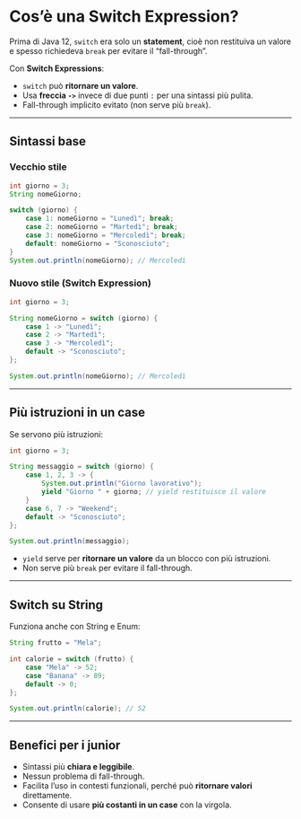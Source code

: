 # Cos’è una Switch Expression?

Prima di Java 12, `switch` era solo un **statement**, cioè non restituiva un valore e spesso richiedeva `break` per evitare il “fall-through”.

Con **Switch Expressions**:

* `switch` può **ritornare un valore**.
* Usa **freccia `->`** invece di due punti `:` per una sintassi più pulita.
* Fall-through implicito evitato (non serve più `break`).

---

## Sintassi base

### Vecchio stile

```java
int giorno = 3;
String nomeGiorno;

switch (giorno) {
    case 1: nomeGiorno = "Lunedì"; break;
    case 2: nomeGiorno = "Martedì"; break;
    case 3: nomeGiorno = "Mercoledì"; break;
    default: nomeGiorno = "Sconosciuto";
}
System.out.println(nomeGiorno); // Mercoledì
```

### Nuovo stile (Switch Expression)

```java
int giorno = 3;

String nomeGiorno = switch (giorno) {
    case 1 -> "Lunedì";
    case 2 -> "Martedì";
    case 3 -> "Mercoledì";
    default -> "Sconosciuto";
};

System.out.println(nomeGiorno); // Mercoledì
```

---

## Più istruzioni in un case

Se servono più istruzioni:

```java
int giorno = 3;

String messaggio = switch (giorno) {
    case 1, 2, 3 -> {
        System.out.println("Giorno lavorativo");
        yield "Giorno " + giorno; // yield restituisce il valore
    }
    case 6, 7 -> "Weekend";
    default -> "Sconosciuto";
};

System.out.println(messaggio);
```

* `yield` serve per **ritornare un valore** da un blocco con più istruzioni.
* Non serve più `break` per evitare il fall-through.

---

## Switch su String

Funziona anche con String e Enum:

```java
String frutto = "Mela";

int calorie = switch (frutto) {
    case "Mela" -> 52;
    case "Banana" -> 89;
    default -> 0;
};

System.out.println(calorie); // 52
```

---

## Benefici per i junior

* Sintassi più **chiara e leggibile**.
* Nessun problema di fall-through.
* Facilita l’uso in contesti funzionali, perché può **ritornare valori** direttamente.
* Consente di usare **più costanti in un case** con la virgola.

